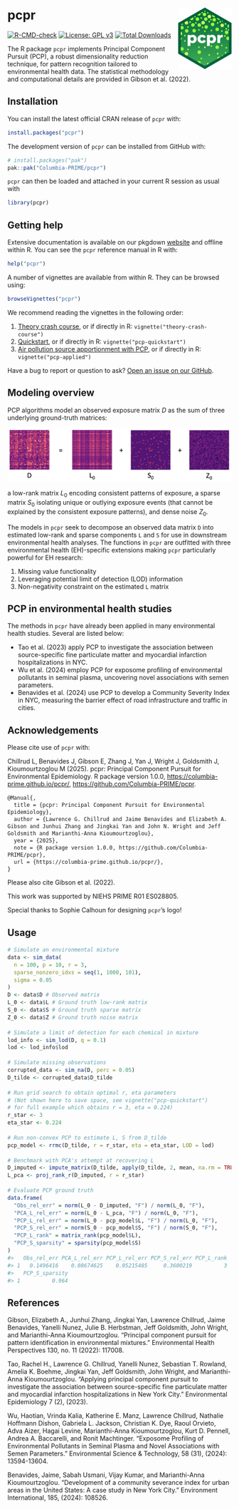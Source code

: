 
<!-- README.md is generated from README.Rmd. Please edit that file -->

# pcpr <a href="https://columbia-prime.github.io/pcpr/"><img src="man/figures/logo.png" align="right" height="138" alt="pcpr website" /></a>

<!-- badges: start -->

<!-- [![CRAN status](https://www.r-pkg.org/badges/version/pcpr)](https://cran.r-project.org/package=pcpr) -->

[![R-CMD-check](https://github.com/Columbia-PRIME/pcpr/actions/workflows/R-CMD-check.yaml/badge.svg)](https://github.com/Columbia-PRIME/pcpr/actions/workflows/R-CMD-check.yaml)
[![License: GPL
v3](https://img.shields.io/badge/License-GPLv3-blue.svg)](https://www.gnu.org/licenses/gpl-3.0)
[![Total
Downloads](https://cranlogs.r-pkg.org/badges/grand-total/pcpr)](https://cranlogs.r-pkg.org/badges/grand-total/pcpr)
<!-- badges: end -->

The R package `pcpr` implements Principal Component Pursuit (PCP), a
robust dimensionality reduction technique, for pattern recognition
tailored to environmental health data. The statistical methodology and
computational details are provided in Gibson et al. (2022).

## Installation

You can install the latest official CRAN release of `pcpr` with:

``` r
install.packages("pcpr")
```

The development version of `pcpr` can be installed from GitHub with:

``` r
# install.packages("pak")
pak::pak("Columbia-PRIME/pcpr")
```

`pcpr` can then be loaded and attached in your current R session as
usual with

``` r
library(pcpr)
```

## Getting help

Extensive documentation is available on our pkgdown
[website](https://columbia-prime.github.io/pcpr/reference/index.html)
and offline within R. You can see the `pcpr` reference manual in R with:

``` r
help("pcpr")
```

A number of vignettes are available from within R. They can be browsed
using:

``` r
browseVignettes("pcpr")
```

We recommend reading the vignettes in the following order:

1.  [Theory crash
    course](https://columbia-prime.github.io/pcpr/articles/theory-crash-course.html),
    or if directly in R: `vignette("theory-crash-course")`
2.  [Quickstart](https://columbia-prime.github.io/pcpr/articles/pcp-quickstart.html),
    or if directly in R: `vignette("pcp-quickstart")`
3.  [Air pollution source apportionment with
    PCP](https://columbia-prime.github.io/pcpr/articles/pcp-applied.html),
    or if directly in R: `vignette("pcp-applied")`

Have a bug to report or question to ask? [Open an issue on our
GitHub](https://github.com/Columbia-PRIME/pcpr/issues).

## Modeling overview

PCP algorithms model an observed exposure matrix $D$ as the sum of three
underlying ground-truth matrices:

![](man/figures/README-pcp-model-1.jpeg)

a low-rank matrix $L_0$ encoding consistent patterns of exposure, a
sparse matrix $S_0$ isolating unique or outlying exposure events (that
cannot be explained by the consistent exposure patterns), and dense
noise $Z_0$.

The models in `pcpr` seek to decompose an observed data matrix `D` into
estimated low-rank and sparse components `L` and `S` for use in
downstream environmental health analyses. The functions in `pcpr` are
outfitted with three environmental health (EH)-specific extensions
making `pcpr` particularly powerful for EH research:

1.  Missing value functionality
2.  Leveraging potential limit of detection (LOD) information
3.  Non-negativity constraint on the estimated `L` matrix

## PCP in environmental health studies

The methods in `pcpr` have already been applied in many environmental
health studies. Several are listed below:

- Tao et al. (2023) apply PCP to investigate the association between
  source-specific fine particulate matter and myocardial infarction
  hospitalizations in NYC.
- Wu et al. (2024) employ PCP for exposome profiling of environmental
  pollutants in seminal plasma, uncovering novel associations with semen
  parameters.
- Benavides et al. (2024) use PCP to develop a Community Severity Index
  in NYC, measuring the barrier effect of road infrastructure and
  traffic in cities.

## Acknowledgements

Please cite use of `pcpr` with:

Chillrud L, Benavides J, Gibson E, Zhang J, Yan J, Wright J, Goldsmith
J, Kioumourtzoglou M (2025). pcpr: Principal Component Pursuit for
Environmental Epidemiology. R package version 1.0.0,
<https://columbia-prime.github.io/pcpr/>,
<https://github.com/Columbia-PRIME/pcpr>.

    @Manual{,
      title = {pcpr: Principal Component Pursuit for Environmental Epidemiology},
      author = {Lawrence G. Chillrud and Jaime Benavides and Elizabeth A. Gibson and Junhui Zhang and Jingkai Yan and John N. Wright and Jeff Goldsmith and Marianthi-Anna Kioumourtzoglou},
      year = {2025},
      note = {R package version 1.0.0, https://github.com/Columbia-PRIME/pcpr},
      url = {https://columbia-prime.github.io/pcpr/},
    }

Please also cite Gibson et al. (2022).

This work was supported by NIEHS PRIME R01 ES028805.

Special thanks to Sophie Calhoun for designing `pcpr`’s logo!

## Usage

``` r
# Simulate an environmental mixture
data <- sim_data(
  n = 100, p = 10, r = 3,
  sparse_nonzero_idxs = seq(1, 1000, 101),
  sigma = 0.05
)
D <- data$D # Observed matrix
L_0 <- data$L # Ground truth low-rank matrix
S_0 <- data$S # Ground truth sparse matrix
Z_0 <- data$Z # Ground truth noise matrix

# Simulate a limit of detection for each chemical in mixture
lod_info <- sim_lod(D, q = 0.1)
lod <- lod_info$lod

# Simulate missing observations
corrupted_data <- sim_na(D, perc = 0.05)
D_tilde <- corrupted_data$D_tilde

# Run grid search to obtain optimal r, eta parameters
# (Not shown here to save space, see vignette("pcp-quickstart")
# for full example which obtains r = 3, eta = 0.224)
r_star <- 3
eta_star <- 0.224

# Run non-convex PCP to estimate L, S from D_tilde
pcp_model <- rrmc(D_tilde, r = r_star, eta = eta_star, LOD = lod)

# Benchmark with PCA's attempt at recovering L
D_imputed <- impute_matrix(D_tilde, apply(D_tilde, 2, mean, na.rm = TRUE))
L_pca <- proj_rank_r(D_imputed, r = r_star)

# Evaluate PCP ground truth
data.frame(
  "Obs_rel_err" = norm(L_0 - D_imputed, "F") / norm(L_0, "F"),
  "PCA_L_rel_err" = norm(L_0 - L_pca, "F") / norm(L_0, "F"),
  "PCP_L_rel_err" = norm(L_0 - pcp_model$L, "F") / norm(L_0, "F"),
  "PCP_S_rel_err" = norm(S_0 - pcp_model$S, "F") / norm(S_0, "F"),
  "PCP_L_rank" = matrix_rank(pcp_model$L),
  "PCP_S_sparsity" = sparsity(pcp_model$S)
)
#>   Obs_rel_err PCA_L_rel_err PCP_L_rel_err PCP_S_rel_err PCP_L_rank
#> 1   0.1496416    0.08674625    0.05215485     0.3600219          3
#>   PCP_S_sparsity
#> 1          0.964
```

## References

Gibson, Elizabeth A., Junhui Zhang, Jingkai Yan, Lawrence Chillrud,
Jaime Benavides, Yanelli Nunez, Julie B. Herbstman, Jeff Goldsmith, John
Wright, and Marianthi-Anna Kioumourtzoglou. “Principal component pursuit
for pattern identification in environmental mixtures.” Environmental
Health Perspectives 130, no. 11 (2022): 117008.

Tao, Rachel H., Lawrence G. Chillrud, Yanelli Nunez, Sebastian T.
Rowland, Amelia K. Boehme, Jingkai Yan, Jeff Goldsmith, John Wright, and
Marianthi-Anna Kioumourtzoglou. “Applying principal component pursuit to
investigate the association between source-specific fine particulate
matter and myocardial infarction hospitalizations in New York City.”
Environmental Epidemiology 7 (2), (2023).

Wu, Haotian, Vrinda Kalia, Katherine E. Manz, Lawrence Chillrud,
Nathalie Hoffmann Dishon, Gabriela L. Jackson, Christian K. Dye, Raoul
Orvieto, Adva Aizer, Hagai Levine, Marianthi-Anna Kioumourtzoglou, Kurt
D. Pennell, Andrea A. Baccarelli, and Ronit Machtinger. “Exposome
Profiling of Environmental Pollutants in Seminal Plasma and Novel
Associations with Semen Parameters.” Environmental Science & Technology,
58 (31), (2024): 13594-13604.

Benavides, Jaime, Sabah Usmani, Vijay Kumar, and Marianthi-Anna
Kioumourtzoglou. “Development of a community severance index for urban
areas in the United States: A case study in New York City.” Environment
International, 185, (2024): 108526.
